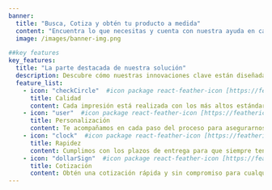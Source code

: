 ```yaml
---
banner:
  title: "Busca, Cotiza y obtén tu producto a medida"
  content: "Encuentra lo que necesitas y cuenta con nuestra ayuda en cada paso. ¡Estamos aquí para hacer realidad tus ideas!"
  image: /images/banner-img.png

##key features
key_features:
  title: "La parte destacada de nuestra solución"
  description: Descubre cómo nuestras innovaciones clave están diseñadas para transformar tu negocio y ofrecer resultados sostenibles a largo plazo.
  feature_list:
    - icon: "checkCircle"  #icon package react-feather-icon [https://feathericons.com/]
      title: Calidad
      content: Cada impresión está realizada con los más altos estándares para asegurar que tu proyecto luzca impecable.
    - icon: "user"  #icon package react-feather-icon [https://feathericons.com/]
      title: Personalización
      content: Te acompañamos en cada paso del proceso para asegurarnos de que obtengas justo lo que necesitas.
    - icon: "clock"  #icon package react-feather-icon [https://feathericons.com/]
      title: Rapidez
      content: Cumplimos con los plazos de entrega para que siempre tengas tus productos a tiempo.
    - icon: "dollarSign"  #icon package react-feather-icon [https://feathericons.com/]
      title: Cotización
      content: Obtén una cotización rápida y sin compromiso para cualquier producto que necesites.
---
```

